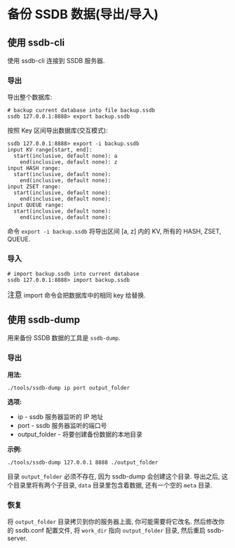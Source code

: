 # 备份 SSDB 数据(导出/导入)

##  使用 ssdb-cli

使用 ssdb-cli 连接到 SSDB 服务器.

### 导出

导出整个数据库:

	# backup current database into file backup.ssdb
	ssdb 127.0.0.1:8888> export backup.ssdb

按照 Key 区间导出数据库(交互模式):

	ssdb 127.0.0.1:8888> export -i backup.ssdb
	input KV range[start, end]: 
	  start(inclusive, default none): a
	    end(inclusive, default none): z
	input HASH range: 
	  start(inclusive, default none): 
	    end(inclusive, default none): 
	input ZSET range: 
	  start(inclusive, default none): 
	    end(inclusive, default none): 
	input QUEUE range: 
	  start(inclusive, default none): 
	    end(inclusive, default none): 

命令 `export -i backup.ssdb` 将导出区间 [a, z] 内的 KV, 所有的 HASH, ZSET, QUEUE.

### 导入

	# import backup.ssdb into current database
	ssdb 127.0.0.1:8888> import backup.ssdb

<span class="label label-warning" style="font-size: 120%;">注意</span> import 命令会把数据库中的相同 key 给替换.

## 使用 ssdb-dump

用来备份 SSDB 数据的工具是 ```ssdb-dump```.

### 导出

__用法:__

    ./tools/ssdb-dump ip port output_folder

__选项:__

* ip - ssdb 服务器监听的 IP 地址
* port - ssdb 服务器监听的端口号
* output_folder - 将要创建备份数据的本地目录

__示例:__

	./tools/ssdb-dump 127.0.0.1 8888 ./output_folder

目录 ```output_folder``` 必须不存在, 因为 ssdb-dump 会创建这个目录. 导出之后, 这个目录里将有两个子目录, ```data``` 目录里包含着数据, 还有一个空的 ```meta``` 目录.

### 恢复

将 ```output_folder``` 目录拷贝到你的服务器上面, 你可能需要将它改名. 然后修改你的 ssdb.conf 配置文件, 将 ```work_dir``` 指向 ```output_folder``` 目录, 然后重启 ssdb-server.
